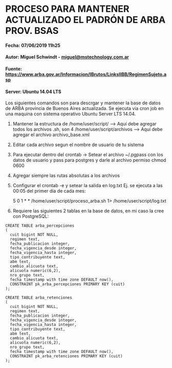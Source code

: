 # PROCESO PARA MANTENER ACTUALIZADO EL PADRÓN DE ARBA PROV. BSAS

#### Fecha: 07/06/2019 11h25
#### Autor: Miguel Schwindt - miguel@mstechnology.com.ar
#### Fuente: https://www.arba.gov.ar/Informacion/IBrutos/LinksIIBB/RegimenSujeto.asp
#### Server: Ubuntu 14.04 LTS

Los siguientes comandos son para descrgar y mantener la base de datos de ARBA provincia de Buenos Aires actualizada. Se ejecuta via cron job en una maquina con sistema operativo Ubuntu Server LTS 14.04. 

1) Mantener la estructura de 
	/home/user/script/ --> Aquí debe agregar todos los archivos .sh, son 4
	/home/user/script/archivos --> Aquí debe agregar el archivo archivo_base.xml
   
2) Editar cada archivo segun el nombre de usuario de tu sistema

3) Para ejecutar dentro del crontab -> Setear el archivo ~/.pgpass con los datos de 
   usuario y pass para postgres y darle al archivo permiso chmod 0600

4) Agregar siempre las rutas absolutas a los archivos

5) Configurar el crontab -e y setear la salida en log.txt
   Ej. se ejecuta a las 00:05 del primer día de cada mes:

   5  0  1  *  *  /home/user/script/proceso_arba.sh 1> /home/user/script/log.txt

6) Requiere las siguientes 2 tablas en la base de datos, en mi caso la cree con PostgreSQL:
	
  ```
  CREATE TABLE arba_percepciones
  (
    cuit bigint NOT NULL,
    regimen text,
    fecha_publicacion integer,
    fecha_vigencia_desde integer,
    fecha_vigencia_hasta integer,
    tipo_contribuyente text,
    abm text,
    cambio_alicuota text,
    alicuota numeric(6,2),
    nro_grupo text,
    fecha timestamp with time zone DEFAULT now(),
    CONSTRAINT pk_arba_percepciones PRIMARY KEY (cuit)
  );
  ```

  ```
  CREATE TABLE arba_retenciones
  (
    cuit bigint NOT NULL,
    regimen text,
    fecha_publicacion integer,
    fecha_vigencia_desde integer,
    fecha_vigencia_hasta integer,
    tipo_contribuyente text,
    abm text,
    cambio_alicuota text,
    alicuota numeric(6,2),
    nro_grupo text,
    fecha timestamp with time zone DEFAULT now(),
    CONSTRAINT pk_arba_retenciones PRIMARY KEY (cuit)
  );
  ```


